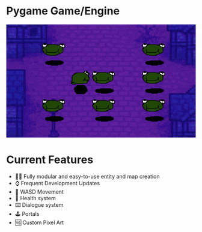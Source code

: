 # Pygame Game/Engine
<img src = "icons/readmeDisplayImage.png">

# Current Features
  * 🧙‍♂️ Fully modular and easy-to-use entity and map creation
  * ⌚ Frequent Development Updates
  * 🔽 WASD Movement
  * 🥊 Health system
  * ⌨️ Dialogue system 
  * 🕹️ Portals
  * 🆚 Custom Pixel Art

